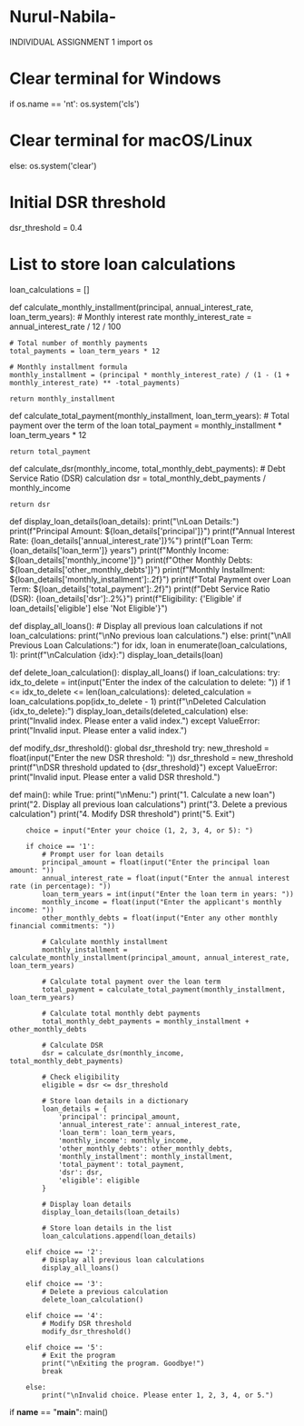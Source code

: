 # Nurul-Nabila-
INDIVIDUAL ASSIGNMENT 1 
import os

# Clear terminal for Windows
if os.name == 'nt':
    os.system('cls')
# Clear terminal for macOS/Linux
else:
    os.system('clear')

# Initial DSR threshold
dsr_threshold = 0.4

# List to store loan calculations
loan_calculations = []

def calculate_monthly_installment(principal, annual_interest_rate, loan_term_years):
    # Monthly interest rate
    monthly_interest_rate = annual_interest_rate / 12 / 100

    # Total number of monthly payments
    total_payments = loan_term_years * 12

    # Monthly installment formula
    monthly_installment = (principal * monthly_interest_rate) / (1 - (1 + monthly_interest_rate) ** -total_payments)

    return monthly_installment

def calculate_total_payment(monthly_installment, loan_term_years):
    # Total payment over the term of the loan
    total_payment = monthly_installment * loan_term_years * 12

    return total_payment

def calculate_dsr(monthly_income, total_monthly_debt_payments):
    # Debt Service Ratio (DSR) calculation
    dsr = total_monthly_debt_payments / monthly_income

    return dsr

def display_loan_details(loan_details):
    print("\nLoan Details:")
    print(f"Principal Amount: ${loan_details['principal']}")
    print(f"Annual Interest Rate: {loan_details['annual_interest_rate']}%")
    print(f"Loan Term: {loan_details['loan_term']} years")
    print(f"Monthly Income: ${loan_details['monthly_income']}")
    print(f"Other Monthly Debts: ${loan_details['other_monthly_debts']}")
    print(f"Monthly Installment: ${loan_details['monthly_installment']:.2f}")
    print(f"Total Payment over Loan Term: ${loan_details['total_payment']:.2f}")
    print(f"Debt Service Ratio (DSR): {loan_details['dsr']:.2%}")
    print(f"Eligibility: {'Eligible' if loan_details['eligible'] else 'Not Eligible'}")

def display_all_loans():
    # Display all previous loan calculations
    if not loan_calculations:
        print("\nNo previous loan calculations.")
    else:
        print("\nAll Previous Loan Calculations:")
        for idx, loan in enumerate(loan_calculations, 1):
            print(f"\nCalculation {idx}:")
            display_loan_details(loan)

def delete_loan_calculation():
    display_all_loans()
    if loan_calculations:
        try:
            idx_to_delete = int(input("Enter the index of the calculation to delete: "))
            if 1 <= idx_to_delete <= len(loan_calculations):
                deleted_calculation = loan_calculations.pop(idx_to_delete - 1)
                print(f"\nDeleted Calculation {idx_to_delete}:")
                display_loan_details(deleted_calculation)
            else:
                print("Invalid index. Please enter a valid index.")
        except ValueError:
            print("Invalid input. Please enter a valid index.")

def modify_dsr_threshold():
    global dsr_threshold
    try:
        new_threshold = float(input("Enter the new DSR threshold: "))
        dsr_threshold = new_threshold
        print(f"\nDSR threshold updated to {dsr_threshold}")
    except ValueError:
        print("Invalid input. Please enter a valid DSR threshold.")

def main():
    while True:
        print("\nMenu:")
        print("1. Calculate a new loan")
        print("2. Display all previous loan calculations")
        print("3. Delete a previous calculation")
        print("4. Modify DSR threshold")
        print("5. Exit")

        choice = input("Enter your choice (1, 2, 3, 4, or 5): ")

        if choice == '1':
            # Prompt user for loan details
            principal_amount = float(input("Enter the principal loan amount: "))
            annual_interest_rate = float(input("Enter the annual interest rate (in percentage): "))
            loan_term_years = int(input("Enter the loan term in years: "))
            monthly_income = float(input("Enter the applicant's monthly income: "))
            other_monthly_debts = float(input("Enter any other monthly financial commitments: "))

            # Calculate monthly installment
            monthly_installment = calculate_monthly_installment(principal_amount, annual_interest_rate, loan_term_years)

            # Calculate total payment over the loan term
            total_payment = calculate_total_payment(monthly_installment, loan_term_years)

            # Calculate total monthly debt payments
            total_monthly_debt_payments = monthly_installment + other_monthly_debts

            # Calculate DSR
            dsr = calculate_dsr(monthly_income, total_monthly_debt_payments)

            # Check eligibility
            eligible = dsr <= dsr_threshold

            # Store loan details in a dictionary
            loan_details = {
                'principal': principal_amount,
                'annual_interest_rate': annual_interest_rate,
                'loan_term': loan_term_years,
                'monthly_income': monthly_income,
                'other_monthly_debts': other_monthly_debts,
                'monthly_installment': monthly_installment,
                'total_payment': total_payment,
                'dsr': dsr,
                'eligible': eligible
            }

            # Display loan details
            display_loan_details(loan_details)

            # Store loan details in the list
            loan_calculations.append(loan_details)

        elif choice == '2':
            # Display all previous loan calculations
            display_all_loans()

        elif choice == '3':
            # Delete a previous calculation
            delete_loan_calculation()

        elif choice == '4':
            # Modify DSR threshold
            modify_dsr_threshold()

        elif choice == '5':
            # Exit the program
            print("\nExiting the program. Goodbye!")
            break

        else:
            print("\nInvalid choice. Please enter 1, 2, 3, 4, or 5.")

if __name__ == "__main__":
    main()
